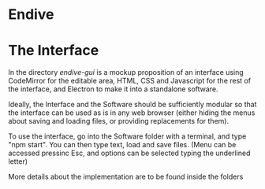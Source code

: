 # Endive


# The Interface
In the directory _endive-gui_ is a mockup proposition of an interface using CodeMirror for the editable area, HTML, CSS and Javascript for the rest of the interface, and Electron to make it into a standalone software.

Ideally, the Interface and the Software should be sufficiently modular so that the interface can be used as is in any web browser (either hiding the menus about saving and loading files, or providing replacements for them).

To use the interface, go into the Software folder with a terminal, and type "npm start". You can then type text, load and save files. (Menu can be accessed pressinc Esc, and options can be selected typing the underlined letter)

More details about the implementation are to be found inside the folders
